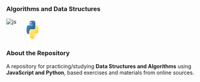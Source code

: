 ### Algorithms and Data Structures 
<div style="display: flex; flex-wrap: wrap; gap: 10px; margin-top: 5px;">
 <img align="center" alt="js" height="60" width="40" src="https://cdn.jsdelivr.net/gh/devicons/devicon@latest/icons/javascript/javascript-original.svg" />
 <img alt="Python" align="center"  height="60" width="40" src="https://raw.githubusercontent.com/devicons/devicon/master/icons/python/python-original.svg">
</div>

### About the Repository

A repository for practicing/studying **Data Structures and Algorithms** using **JavaScript and Python**, based exercises and materials from online sources.
